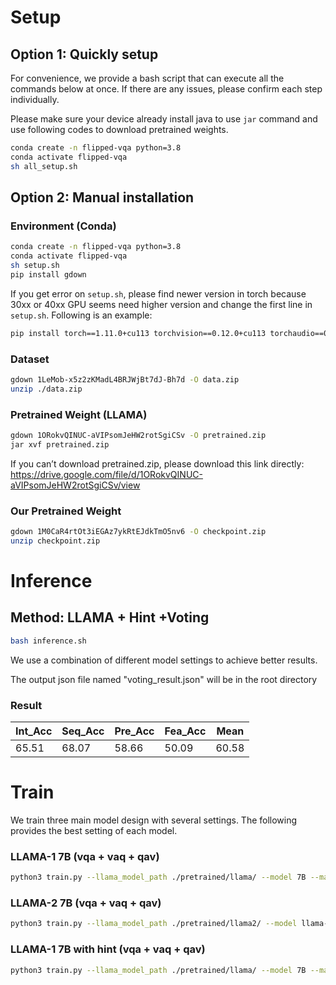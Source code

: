 # Setup
## Option 1: Quickly setup
For convenience, we provide a bash script that can execute all the commands below at once. If there are any issues, please confirm each step individually.  

Please make sure your device already install java to use `jar` command and use following codes to download pretrained weights.
```bash
conda create -n flipped-vqa python=3.8
conda activate flipped-vqa
sh all_setup.sh
```

## Option 2: Manual installation
### Environment (Conda)
```bash
conda create -n flipped-vqa python=3.8
conda activate flipped-vqa
sh setup.sh
pip install gdown
```
If you get error on `setup.sh`, please find newer version in torch because 30xx or 40xx GPU seems need higher version and change the first line in `setup.sh`.
Following is an example:
```bash
pip install torch==1.11.0+cu113 torchvision==0.12.0+cu113 torchaudio==0.11.0 --extra-index-url https://download.pytorch.org/whl/cu113
```

### Dataset
```bash
gdown 1LeMob-x5z2zKMadL4BRJWjBt7dJ-Bh7d -O data.zip
unzip ./data.zip
```

### Pretrained Weight (LLAMA)
```bash
gdown 1ORokvQINUC-aVIPsomJeHW2rotSgiCSv -O pretrained.zip
jar xvf pretrained.zip
```
If you can’t download pretrained.zip, please download this link directly:
https://drive.google.com/file/d/1ORokvQINUC-aVIPsomJeHW2rotSgiCSv/view

### Our Pretrained Weight
```bash
gdown 1M0CaR4rtOt3iEGAz7ykRtEJdkTmO5nv6 -O checkpoint.zip
unzip checkpoint.zip
```

# Inference
## Method: LLAMA + Hint +Voting
```bash
bash inference.sh
```
We use a combination of different model settings to achieve better results.

The output json file named "voting_result.json" will be in the root directory

### Result
|Int_Acc| Seq_Acc | Pre_Acc | Fea_Acc | Mean |
|-----|-----|-----|-----|-----|
|65.51|68.07|58.66|50.09|60.58|

# Train
We train three main model design with several settings. The following provides the best setting of each model.
### LLAMA-1 7B (vqa + vaq + qav)
```bash
python3 train.py --llama_model_path ./pretrained/llama/ --model 7B --max_seq_len 128 --batch_size 1 --epochs 5 --warmup_epochs 2 --bias 3 --tau 100. --max_feats 10 --dataset star --blr 9e-2 --weight_decay 0.16 --output_dir ./checkpoint/star --accum_iter 8 --vaq --qav
```

### LLAMA-2 7B (vqa + vaq + qav)
```bash
python3 train.py --llama_model_path ./pretrained/llama2/ --model llama-2-7b --max_seq_len 128 --batch_size 1 --epochs 5 --warmup_epochs 2 --bias 3 --tau 100. --max_feats 10 --dataset star --blr 9e-2 --weight_decay 0.16 --output_dir ./checkpoint/star --accum_iter 8 --vaq --qav
```

### LLAMA-1 7B with hint (vqa + vaq + qav)
```bash
python3 train.py --llama_model_path ./pretrained/llama/ --model 7B --max_seq_len 228 --batch_size 1 --epochs 10 --warmup_epochs 2 --bias 3 --tau 100. --max_feats 10 --dataset star --blr 9e-2 --weight_decay 0.16 --output_dir ./checkpoint/star --accum_iter 8 --vaq --qav --hint_data hint.json
```
